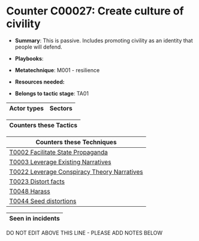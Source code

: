 # Counter C00027: Create culture of civility

* **Summary**: This is passive.  Includes promoting civility as an identity that people will defend. 

* **Playbooks**: 

* **Metatechnique**: M001 - resilience

* **Resources needed:** 

* **Belongs to tactic stage**: TA01


| Actor types | Sectors |
| ----------- | ------- |



| Counters these Tactics |
| ---------------------- |



| Counters these Techniques |
| ------------------------- |
| [T0002 Facilitate State Propaganda](../generated_pages/techniques/T0002.md) |
| [T0003 Leverage Existing Narratives](../generated_pages/techniques/T0003.md) |
| [T0022 Leverage Conspiracy Theory Narratives](../generated_pages/techniques/T0022.md) |
| [T0023 Distort facts](../generated_pages/techniques/T0023.md) |
| [T0048 Harass](../generated_pages/techniques/T0048.md) |
| [T0044 Seed distortions](../generated_pages/techniques/T0044.md) |



| Seen in incidents |
| ----------------- |


DO NOT EDIT ABOVE THIS LINE - PLEASE ADD NOTES BELOW